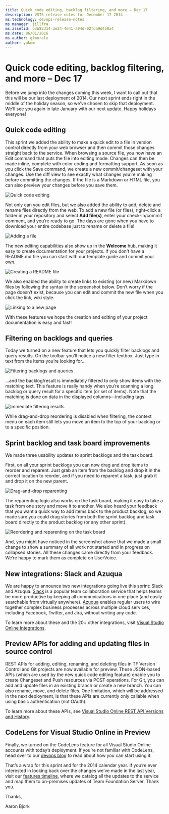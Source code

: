 ```yaml
---
title: Quick code editing, backlog filtering, and more – Dec 17
description: VSTS release notes for December 17 2014
ms.technology: devops-release-notes
ms.manager: jillfra
ms.assetid: b3b83314-3e24-4e41-a94d-02fda9d458a4
ms.date: 06/01/2016
ms.author: glmorale
author: yukom
---
```


# Quick code editing, backlog filtering, and more – Dec 17

Before we jump into the changes coming this week, I want to call out that this will be our last deployment of 2014. Our next sprint ends right in the middle of the holiday season, so we’ve chosen to skip that deployment. We’ll see you again in late January with our next update. Happy holidays everyone!

## Quick code editing

This sprint we added the ability to make a quick edit to a file in version control directly from your web browser and then commit those changes straight back to the service. When browsing a source file, you now have an Edit command that puts the file into editing mode. Changes can then be made inline, complete with color coding and formatting support. As soon as you click the Save command, we create a new commit/changeset with your changes. Use the diff view to see exactly what changes you’re making before committing the changes. If the file is a Markdown or HTML file, you can also preview your changes before you save them.

![Quick code editing](media/12_17_01.png)

Not only can you edit files, but we also added the ability to add, delete and rename files directly from the web. To add a new file (or files), right-click a folder in your repository and select **Add file(s)**, enter your check-in/commit comment, and you’re ready to go. The days are gone when you have to download your entire codebase just to rename or delete a file!

![Adding a file](media/12_17_02.png)

The new editing capabilities also show up in the **Welcome** hub, making it easy to create documentation for your projects. If you don't have a README.md file you can start with our template guide and commit your own.

![Creating a README file](media/12_17_03.png)

We also enabled the ability to create links to existing (or new) Markdown files by following the syntax in the screenshot below. Don’t worry if the page doesn’t exist, because you can edit and commit the new file when you click the link, wiki style.

![Linking to a new page](media/12_17_04.png)

With these features we hope the creation and editing of your project documentation is easy and fast!

## Filtering on backlogs and queries

Today we turned on a new feature that lets you quickly filter backlogs and query results. On the toolbar you’ll notice a new filter textbox. Just type in text from the items you’re looking for…

![Filtering backlogs and queries](media/12_17_05.png)

…and the backlog/result is immediately filtered to only show items with the matching text. This feature is really handy when you’re scanning a long backlog or query result for a specific item (or set of items). Note that the matching is done on data in the displayed columns—including tags.

![Immediate filtering results](media/12_17_06.png)

While drag-and-drop reordering is disabled when filtering, the context menu on each item still lets you move an item to the top of your backlog or to a specific position.

## Sprint backlog and task board improvements

We made three usability updates to sprint backlogs and the task board.

First, on all your sprint backlogs you can now drag and drop items to reorder and reparent. Just grab an item from the backlog and drop it in the correct location to reorder, and if you need to reparent a task, just grab it and drop it on the new parent.

![Drag-and-drop reparenting](media/12_17_07.png)

The reparenting logic also works on the task board, making it easy to take a task from one story and move it to another. We also heard your feedback that you want a quick way to add items back to the product backlog, so we made sure you could drag stories from both the sprint backlog and task board directly to the product backlog (or any other sprint).

![Reordering and reparenting on the task board](media/12_17_08.png)

And, you might have noticed in the screenshot above that we made a small change to show a summary of all work not started and in progress on collapsed stories. All these changes came directly from your feedback. We’re happy to mark them as complete on UserVoice.

## New integrations: Slack and Azuqua

We are happy to announce two new integrations going live this sprint: Slack and Azuqua. [Slack](https://www.slack.com/) is a popular team collaboration service that helps teams be more productive by keeping all communications in one place (and easily searchable from virtually anywhere). [Azuqua](https://www.azuqua.com/) enables regular users to wire together complex business processes across multiple cloud services, including Facebook, Twitter, and Jira, without writing any code.

To learn more about these and the 20+ other integrations, visit [Visual Studio Online Integrations](https://marketplace.visualstudio.com/vsts).

## Preview APIs for adding and updating files in source control

REST APIs for adding, editing, renaming, and deleting files in TF Version Control and Git projects are now available for preview. These JSON-based APIs (which are used by the new quick code editing feature) enable you to create Changeset and Push resources via POST operations. For Git, you can add and update files in an existing branch or create a new branch. You can also rename, move, and delete files. One limitation, which will be addressed in the next deployment, is that these APIs are currently only callable when using basic authentication (not OAuth).

To learn more about these APIs, see [Visual Studio Online REST API Versions and History](/rest/api/vsts/?view=vsts-rest-4.1&preserve-view=true#where-are-the-earlier-versions-of-rest-apis-before-41).

## CodeLens for Visual Studio Online in Preview

Finally, we turned on the CodeLens feature for all Visual Studio Online accounts with today’s deployment. If you’re not familiar with CodeLens, head over to our [devops blog](https://devblogs.microsoft.com/devops/codelens-in-visual-studio-online-is-now-in-public-preview/) to read about how you can start using it.

That’s a wrap for this sprint and for the 2014 calendar year. If you’re ever interested in looking back over the changes we’ve made in the last year, visit our [features timeline](../features-timeline.md), where we catalog all the updates to the service and map them to on-premises updates of Team Foundation Server. Thank you.

Thanks,

Aaron Bjork
